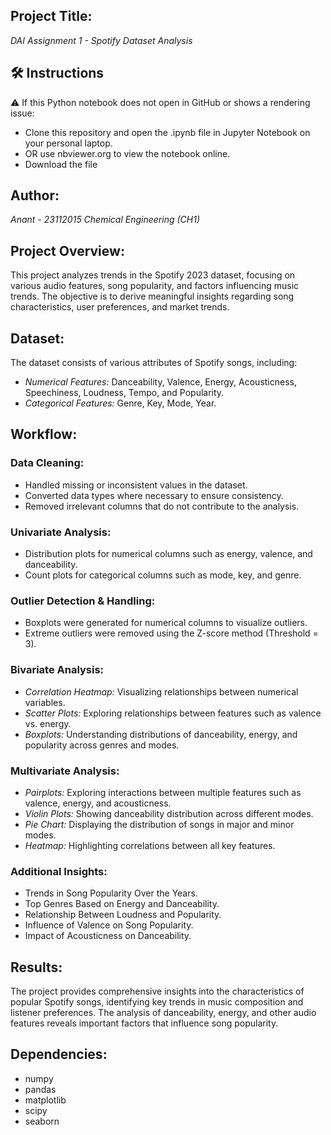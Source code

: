 
## Project Title:
*DAI Assignment 1 - Spotify Dataset Analysis*
## 🛠 Instructions
⚠️ If this Python notebook does not open in GitHub or shows a rendering issue:

- Clone this repository and open the .ipynb file in Jupyter Notebook on your personal laptop.
- OR use nbviewer.org to view the notebook online.
- Download the file

## Author:
*Anant - 23112015
Chemical Engineering (CH1)*

## Project Overview:
This project analyzes trends in the Spotify 2023 dataset, focusing on various audio features, song popularity, and factors influencing music trends. The objective is to derive meaningful insights regarding song characteristics, user preferences, and market trends.

## Dataset:
The dataset consists of various attributes of Spotify songs, including:

- *Numerical Features:* Danceability, Valence, Energy, Acousticness, Speechiness, Loudness, Tempo, and Popularity.
- *Categorical Features:* Genre, Key, Mode, Year.

## Workflow:

### Data Cleaning:
- Handled missing or inconsistent values in the dataset.
- Converted data types where necessary to ensure consistency.
- Removed irrelevant columns that do not contribute to the analysis.

### Univariate Analysis:
- Distribution plots for numerical columns such as energy, valence, and danceability.
- Count plots for categorical columns such as mode, key, and genre.

### Outlier Detection & Handling:
- Boxplots were generated for numerical columns to visualize outliers.
- Extreme outliers were removed using the Z-score method (Threshold = 3).

### Bivariate Analysis:
- *Correlation Heatmap:* Visualizing relationships between numerical variables.
- *Scatter Plots:* Exploring relationships between features such as valence vs. energy.
- *Boxplots:* Understanding distributions of danceability, energy, and popularity across genres and modes.

### Multivariate Analysis:
- *Pairplots:* Exploring interactions between multiple features such as valence, energy, and acousticness.
- *Violin Plots:* Showing danceability distribution across different modes.
- *Pie Chart:* Displaying the distribution of songs in major and minor modes.
- *Heatmap:* Highlighting correlations between all key features.

### Additional Insights:
- Trends in Song Popularity Over the Years.
- Top Genres Based on Energy and Danceability.
- Relationship Between Loudness and Popularity.
- Influence of Valence on Song Popularity.
- Impact of Acousticness on Danceability.

## Results:
The project provides comprehensive insights into the characteristics of popular Spotify songs, identifying key trends in music composition and listener preferences. The analysis of danceability, energy, and other audio features reveals important factors that influence song popularity.

## Dependencies:
- numpy
- pandas
- matplotlib
- scipy
- seaborn

